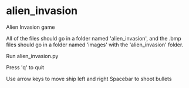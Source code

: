 # alien_invasion
Alien Invasion game

All of the files should go in a folder named 'alien_invasion',
and the .bmp files should go in a folder named 'images' with the 'alien_invasion' folder.

Run alien_invasion.py

Press 'q' to quit

Use arrow keys to move ship left and right
Spacebar to shoot bullets
